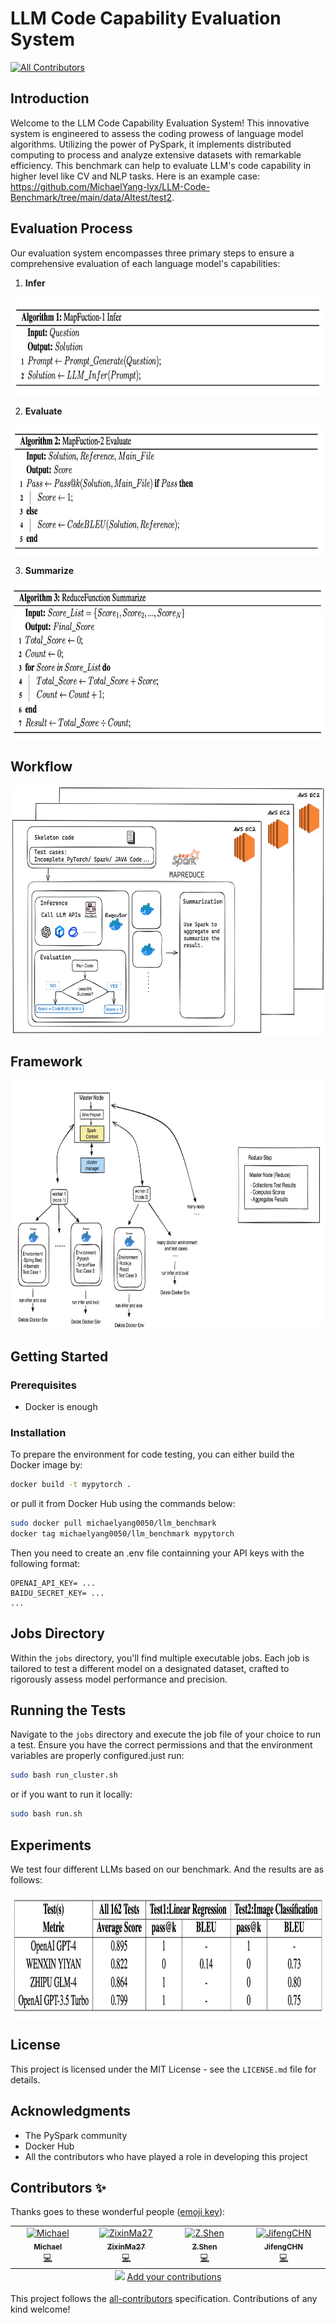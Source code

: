 # LLM Code Capability Evaluation System

<!-- ALL-CONTRIBUTORS-BADGE:START - Do not remove or modify this section -->

[![All Contributors](https://img.shields.io/badge/all_contributors-4-orange.svg?style=flat-square)](#contributors-)

<!-- ALL-CONTRIBUTORS-BADGE:END -->

## Introduction

Welcome to the LLM Code Capability Evaluation System! This innovative system is engineered to assess the coding prowess of language model algorithms. Utilizing the power of PySpark, it implements distributed computing to process and analyze extensive datasets with remarkable efficiency. This benchmark can help to evaluate LLM's code capability in higher level like CV and NLP tasks. Here is an example case: https://github.com/MichaelYang-lyx/LLM-Code-Benchmark/tree/main/data/AItest/test2.

## Evaluation Process

Our evaluation system encompasses three primary steps to ensure a comprehensive evaluation of each language model's capabilities:

1. **Infer**

<img src="public/imgs/map1.png" align="center" width="800" height="160">

2. **Evaluate**

<img src="public/imgs/map2.png" align="center" width="800" height="210">

3. **Summarize**

<img src="public/imgs/reduce.png" align="center" width="800" height="250">

## Workflow

<img src="public/imgs/flow.png" align="center" width="800" height="400">

## Framework

<img src="public/imgs/framework.png" align="center" width="800" height="400">

## Getting Started

### Prerequisites

- Docker is enough

### Installation

To prepare the environment for code testing, you can either build the Docker image by:

```bash
docker build -t mypytorch .
```

or pull it from Docker Hub using the commands below:

```bash
sudo docker pull michaelyang0050/llm_benchmark
docker tag michaelyang0050/llm_benchmark mypytorch
```

Then you need to create an .env file containning your API keys with the following format:

```
OPENAI_API_KEY= ...
BAIDU_SECRET_KEY= ...
...
```

## Jobs Directory

Within the `jobs` directory, you'll find multiple executable jobs. Each job is tailored to test a different model on a designated dataset, crafted to rigorously assess model performance and precision.

## Running the Tests

Navigate to the `jobs` directory and execute the job file of your choice to run a test. Ensure you have the correct permissions and that the environment variables are properly configured.just run:

```bash
sudo bash run_cluster.sh
```

or if you want to run it locally:

```bash
sudo bash run.sh
```

## Experiments

We test four different LLMs based on our benchmark. And the results are as follows:

<img src="public/imgs/experiments.png" align="center" width="1000" height="200">

## License

This project is licensed under the MIT License - see the `LICENSE.md` file for details.

## Acknowledgments

- The PySpark community
- Docker Hub
- All the contributors who have played a role in developing this project

## Contributors ✨

Thanks goes to these wonderful people ([emoji key](https://allcontributors.org/docs/en/emoji-key)):

<!-- ALL-CONTRIBUTORS-LIST:START - Do not remove or modify this section -->
<!-- prettier-ignore-start -->
<!-- markdownlint-disable -->
<table>
  <tbody>
    <tr>
      <td align="center" valign="top" width="14.28%"><a href="https://github.com/MichaelYang-lyx"><img src="https://avatars.githubusercontent.com/u/111903735?v=4?s=100" width="100px;" alt="Michael"/><br /><sub><b>Michael</b></sub></a><br /><a href="https://github.com/MichaelYang-lyx/LLM-Code-Benchmark/commits?author=MichaelYang-lyx" title="Code">💻</a></td>
      <td align="center" valign="top" width="14.28%"><a href="https://github.com/ZixinMa27"><img src="https://avatars.githubusercontent.com/u/72734552?v=4?s=100" width="100px;" alt="ZixinMa27"/><br /><sub><b>ZixinMa27</b></sub></a><br /><a href="https://github.com/MichaelYang-lyx/LLM-Code-Benchmark/commits?author=ZixinMa27" title="Code">💻</a></td>
      <td align="center" valign="top" width="14.28%"><a href="https://github.com/hareisland"><img src="https://avatars.githubusercontent.com/u/146825972?v=4?s=100" width="100px;" alt="Z.Shen"/><br /><sub><b>Z.Shen</b></sub></a><br /><a href="https://github.com/MichaelYang-lyx/LLM-Code-Benchmark/commits?author=hareisland" title="Code">💻</a></td>
      <td align="center" valign="top" width="14.28%"><a href="https://github.com/JifengCHN"><img src="https://avatars.githubusercontent.com/u/158441842?v=4?s=100" width="100px;" alt="JifengCHN"/><br /><sub><b>JifengCHN</b></sub></a><br /><a href="https://github.com/MichaelYang-lyx/LLM-Code-Benchmark/commits?author=JifengCHN" title="Code">💻</a></td>
    </tr>
  </tbody>
  <tfoot>
    <tr>
      <td align="center" size="13px" colspan="7">
        <img src="https://raw.githubusercontent.com/all-contributors/all-contributors-cli/1b8533af435da9854653492b1327a23a4dbd0a10/assets/logo-small.svg">
          <a href="https://all-contributors.js.org/docs/en/bot/usage">Add your contributions</a>
        </img>
      </td>
    </tr>
  </tfoot>
</table>

<!-- markdownlint-restore -->
<!-- prettier-ignore-end -->

<!-- ALL-CONTRIBUTORS-LIST:END -->

This project follows the [all-contributors](https://github.com/all-contributors/all-contributors) specification. Contributions of any kind welcome!
